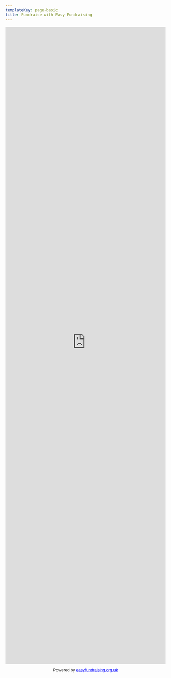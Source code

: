 ```yaml
---
templateKey: page-basic
title: Fundraise with Easy Fundraising
---
```


<iframe src="http://wfyw.easyfundraising.org.uk/?id=1823" scrolling="no" width="100%" height="2000" frameborder="0"></iframe>
<p id="easyfundraising_link" style="text-align: center; font-family: Arial,Helvetica,sans-serif; font-size: 13px; line-height: 14px;">Powered by <a style="color: #00f; text-decoration: underline;" href="http://www.easyfundraising.org.uk">easyfundraising.org.uk</a></p>
